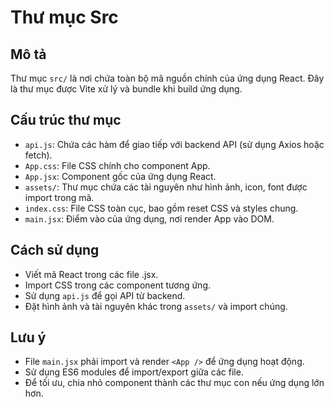 # Thư mục Src

## Mô tả

Thư mục `src/` là nơi chứa toàn bộ mã nguồn chính của ứng dụng React. Đây là thư mục được Vite xử lý và bundle khi build ứng dụng.

## Cấu trúc thư mục

- `api.js`: Chứa các hàm để giao tiếp với backend API (sử dụng Axios hoặc fetch).
- `App.css`: File CSS chính cho component App.
- `App.jsx`: Component gốc của ứng dụng React.
- `assets/`: Thư mục chứa các tài nguyên như hình ảnh, icon, font được import trong mã.
- `index.css`: File CSS toàn cục, bao gồm reset CSS và styles chung.
- `main.jsx`: Điểm vào của ứng dụng, nơi render App vào DOM.

## Cách sử dụng

- Viết mã React trong các file .jsx.
- Import CSS trong các component tương ứng.
- Sử dụng `api.js` để gọi API từ backend.
- Đặt hình ảnh và tài nguyên khác trong `assets/` và import chúng.

## Lưu ý

- File `main.jsx` phải import và render `<App />` để ứng dụng hoạt động.
- Sử dụng ES6 modules để import/export giữa các file.
- Để tối ưu, chia nhỏ component thành các thư mục con nếu ứng dụng lớn hơn.
